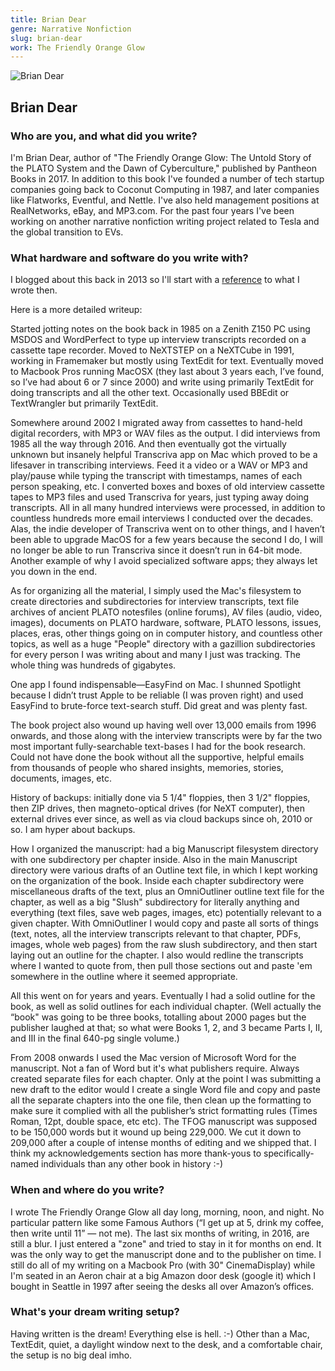 ```yaml
---
title: Brian Dear
genre: Narrative Nonfiction
slug: brian-dear
work: The Friendly Orange Glow
---
```


<img alt="Brian Dear" src="/interview-photos/brian-dear.jpg" class="author-image"/>

## Brian Dear

### Who are you, and what did you write?

I'm Brian Dear, author of "The Friendly Orange Glow: The Untold Story of the PLATO System and the Dawn of Cyberculture," published by Pantheon Books in 2017. In addition to this book I've founded a number of tech startup companies going back to Coconut Computing in 1987, and later companies like Flatworks, Eventful, and Nettle. I've also held management positions at RealNetworks, eBay, and MP3.com. For the past four years I've been working on another narrative nonfiction writing project related to Tesla and the global transition to EVs.

### What hardware and software do you write with?

I blogged about this back in 2013 so I'll start with a [reference](http://brianstorms.com/2013/04/this-is-how-i-work-aka-how-i-avoid-obsolete-appssoftwaretools.html) to what I wrote then.

Here is a more detailed writeup:

Started jotting notes on the book back in 1985 on a Zenith Z150 PC using MSDOS and WordPerfect to type up interview transcripts recorded on a cassette tape recorder. Moved to NeXTSTEP on a NeXTCube in 1991, working in Framemaker but mostly using TextEdit for text. Eventually moved to Macbook Pros running MacOSX (they last about 3 years each, I’ve found, so I’ve had about 6 or 7 since 2000) and write using primarily TextEdit for doing transcripts and all the other text. Occasionally used BBEdit or TextWrangler but primarily TextEdit.

Somewhere around 2002 I migrated away from cassettes to hand-held digital recorders, with MP3 or WAV files as the output. I did interviews from 1985 all the way through 2016. And then eventually got the virtually unknown but insanely helpful Transcriva app on Mac which proved to be a lifesaver in transcribing interviews. Feed it a video or a WAV or MP3 and play/pause while typing the transcript with timestamps, names of each person speaking, etc. I converted boxes and boxes of old interview cassette tapes to MP3 files and used Transcriva for years, just typing away doing transcripts. All in all many hundred interviews were processed, in addition to countless hundreds more email interviews I conducted over the decades. Alas, the indie developer of Transcriva went on to other things, and I haven’t been able to upgrade MacOS for a few years because the second I do, I will no longer be able to run Transcriva since it doesn’t run in 64-bit mode. Another example of why I avoid specialized software apps; they always let you down in the end.

As for organizing all the material, I simply used the Mac's filesystem to create directories and subdirectories for interview transcripts, text file archives of ancient PLATO notesfiles (online forums), AV files (audio, video, images), documents on PLATO hardware, software, PLATO lessons, issues, places, eras, other things going on in computer history, and countless other topics, as well as a huge "People" directory with a gazillion subdirectories for every person I was writing about and many I just was tracking. The whole thing was hundreds of gigabytes.

One app I found indispensable—EasyFind on Mac. I shunned Spotlight because I didn’t trust Apple to be reliable (I was proven right) and used EasyFind to brute-force text-search stuff. Did great and was plenty fast.

The book project also wound up having well over 13,000 emails from 1996 onwards, and those along with the interview transcripts were by far the two most important fully-searchable text-bases I had for the book research. Could not have done the book without all the supportive, helpful emails from thousands of people who shared insights, memories, stories, documents, images, etc.

History of backups: initially done via 5 1/4" floppies, then 3 1/2" floppies, then ZIP drives, then magneto-optical drives (for NeXT computer), then external drives ever since, as well as via cloud backups since oh, 2010 or so. I am hyper about backups.

How I organized the manuscript: had a big Manuscript filesystem directory with one subdirectory per chapter inside. Also in the main Manuscript directory were various drafts of an Outline text file, in which I kept working on the organization of the book. Inside each chapter subdirectory were miscellaneous drafts of the text, plus an OmniOutliner outline text file for the chapter, as well as a big "Slush" subdirectory for literally anything and everything (text files, save web pages, images, etc) potentially relevant to a given chapter. With OmniOutliner I would copy and paste all sorts of things (text, notes, all the interview transcripts relevant to that chapter, PDFs, images, whole web pages) from the raw slush subdirectory, and then start laying out an outline for the chapter. I also would redline the transcripts where I wanted to quote from, then pull those sections out and paste 'em somewhere in the outline where it seemed appropriate.

All this went on for years and years. Eventually I had a solid outline for the book, as well as solid outlines for each individual chapter. (Well actually the “book" was going to be three books, totalling about 2000 pages but the publisher laughed at that; so what were Books 1, 2, and 3 became Parts I, II, and III in the final 640-pg single volume.)

From 2008 onwards I used the Mac version of Microsoft Word for the manuscript. Not a fan of Word but it's what publishers require. Always created separate files for each chapter. Only at the point I was submitting a new draft to the editor would I create a single Word file and copy and paste all the separate chapters into the one file, then clean up the formatting to make sure it complied with all the publisher’s strict formatting rules (Times Roman, 12pt, double space, etc etc). The TFOG manuscript was supposed to be 150,000 words but it wound up being 229,000. We cut it down to 209,000 after a couple of intense months of editing and we shipped that. I think my acknowledgements section has more thank-yous to specifically-named individuals than any other book in history :-)

### When and where do you write?

I wrote The Friendly Orange Glow all day long, morning, noon, and night. No particular pattern like some Famous Authors (“I get up at 5, drink my coffee, then write until 11” — not me). The last six months of writing, in 2016, are still a blur. I just entered a "zone" and tried to stay in it for months on end. It was the only way to get the manuscript done and to the publisher on time. I still do all of my writing on a Macbook Pro (with 30" CinemaDisplay) while I'm seated in an Aeron chair at a big Amazon door desk (google it) which I bought in Seattle in 1997 after seeing the desks all over Amazon’s offices.

### What's your dream writing setup?

Having written is the dream! Everything else is hell. :-) Other than a Mac, TextEdit, quiet, a daylight window next to the desk, and a comfortable chair, the setup is no big deal imho.
